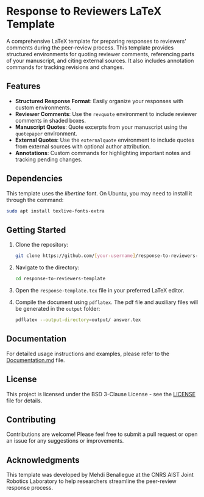 # Response to Reviewers LaTeX Template

A comprehensive LaTeX template for preparing responses to reviewers' comments during the peer-review process. This template provides structured environments for quoting reviewer comments, referencing parts of your manuscript, and citing external sources. It also includes annotation commands for tracking revisions and changes.

## Features

- **Structured Response Format**: Easily organize your responses with custom environments.
- **Reviewer Comments**: Use the `revquote` environment to include reviewer comments in shaded boxes.
- **Manuscript Quotes**: Quote excerpts from your manuscript using the `quotepaper` environment.
- **External Quotes**: Use the `externalquote` environment to include quotes from external sources with optional author attribution.
- **Annotations**: Custom commands for highlighting important notes and tracking pending changes.

## Dependencies

This template uses the *libertine* font. On Ubuntu, you may need to install it through the command:
```bash
sudo apt install texlive-fonts-extra
```

## Getting Started

1. Clone the repository:
   ```bash
   git clone https://github.com/[your-username]/response-to-reviewers-template.git
   ```

2. Navigate to the directory:
   ```bash
   cd response-to-reviewers-template
   ```

3. Open the `response-template.tex` file in your preferred LaTeX editor.

4. Compile the document using `pdflatex`. The pdf file and auxiliary files will be generated in the `output` folder:
   ```bash
   pdflatex --output-directory=output/ answer.tex
   ```

## Documentation

For detailed usage instructions and examples, please refer to the [Documentation.md](Documentation.md) file.

## License

This project is licensed under the BSD 3-Clause License - see the [LICENSE](LICENSE) file for details.

## Contributing

Contributions are welcome! Please feel free to submit a pull request or open an issue for any suggestions or improvements.

## Acknowledgments

This template was developed by Mehdi Benallegue at the CNRS AIST Joint Robotics Laboratory to help researchers streamline the peer-review response process.

